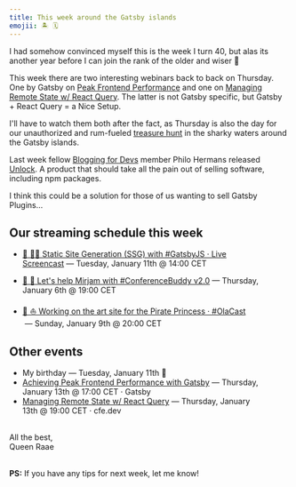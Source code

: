 ```yaml
---
title: This week around the Gatsby islands
emojii: 🏝 🗓
---
```


I had somehow convinced myself this is the week I turn 40, but alas its another year before I can join the rank of the older and wiser 🤪

This week there are two interesting webinars back to back on Thursday. One by Gatsby on [Peak Frontend Performance](https://www.gatsbyjs.com/resources/webinars/gatsby-peak-frontend-performance) and one on [Managing Remote State w/ React Query](https://cfe.dev/events/managing-remote-state-react/). The latter is not Gatsby specific, but Gatsby + React Query = a Nice Setup.

I'll have to watch them both after the fact, as Thursday is also the day for our unauthorized and rum-fueled [treasure hunt](https://youtu.be/D_03KW4AkSk) in the sharky waters around the Gatsby islands.

Last week fellow [Blogging for Devs](https://bloggingfordevs.com/pro/) member Philo Hermans released [Unlock](https://www.producthunt.com/posts/unlock-7). A product that should take all the pain out of selling software, including npm packages.

I think this could be a solution for those of us wanting to sell Gatsby Plugins...

## Our streaming schedule this week

- [🔴 👩‍🏫 Static Site Generation (SSG) with #GatsbyJS · Live Screencast](https://youtu.be/D_03KW4AkSk)&nbsp;—&nbsp;Tuesday, January 11th&nbsp;@&nbsp;14:00 CET

- [🔴 🐶 Let's help Mirjam with #ConferenceBuddy v2.0](https://youtu.be/Wipi2lw6Mvc)&nbsp;—&nbsp;Thursday, January 6th&nbsp;@&nbsp;19:00 CET

- [🔴 ⛵️ Working on the art site for the Pirate Princess · #OlaCast ](https://youtu.be/4fQj3YNKYoQ)&nbsp;—&nbsp;Sunday, January 9th&nbsp;@&nbsp;20:00 CET

## Other events

- My birthday&nbsp;—&nbsp;Tuesday, January 11th 🥳
- [Achieving Peak Frontend Performance with Gatsby](https://www.gatsbyjs.com/resources/webinars/gatsby-peak-frontend-performance)&nbsp;—&nbsp;Thursday, January 13th&nbsp;@&nbsp;17:00 CET · Gatsby
- [Managing Remote State w/ React Query](https://cfe.dev/events/managing-remote-state-react/)&nbsp;—&nbsp;Thursday, January 13th&nbsp;@&nbsp;19:00 CET · cfe.dev

&nbsp;  
All the best,  
Queen Raae

&nbsp;  
**PS:** If you have any tips for next week, let me know!
